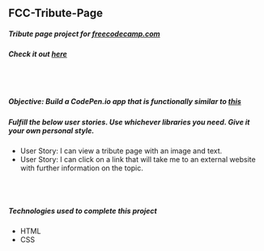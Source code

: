 ## FCC-Tribute-Page
##### Tribute page project for [freecodecamp.com](https://www.freecodecamp.com/challenges/build-a-tribute-page)
##### Check it out [here](http://htmlpreview.github.io/?https://github.com/moT01/FCC-Tribute-Page/blob/master/index.html)

<br/>
<br/>

##### Objective: Build a CodePen.io app that is functionally similar to [this](https://codepen.io/FreeCodeCamp/full/NNvBQW/)
##### Fulfill the below user stories. Use whichever libraries you need. Give it your own personal style.
- User Story: I can view a tribute page with an image and text.
- User Story: I can click on a link that will take me to an external website with further information on the topic.

<br/>
<br/>

##### Technologies used to complete this project
- HTML
- CSS
